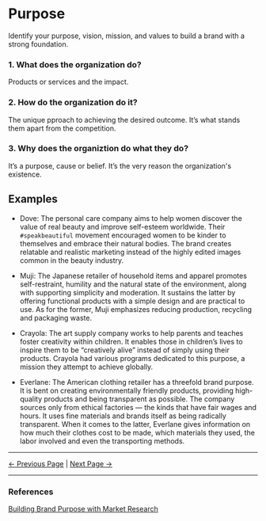 ﻿# Purpose

Identify your purpose, vision, mission, and values to build a brand with a strong foundation.

### 1. What does the organization do?

Products or services and the impact.

### 2. How do the organization do it?

The unique pproach to achieving the desired outcome. It’s what stands them apart from the competition.

### 3. Why does the organiztion do what they do?

It’s a purpose, cause or belief. It’s the very reason the organization's existence.

## Examples

- Dove: The personal care company aims to help women discover the value of real beauty and improve self-esteem worldwide. Their `#speakbeautiful` movement encouraged women to be kinder to themselves and embrace their natural bodies. The brand creates relatable and realistic marketing instead of the highly edited images common in the beauty industry.

- Muji: The Japanese retailer of household items and apparel promotes self-restraint, humility and the natural state of the environment, along with supporting simplicity and moderation. It sustains the latter by offering functional products with a simple design and are practical to use. As for the former, Muji emphasizes reducing production, recycling and packaging waste.

- Crayola: The art supply company works to help parents and teaches foster creativity within children. It enables those in children’s lives to inspire them to be “creatively alive” instead of simply using their products. Crayola had various programs dedicated to this purpose, a mission they attempt to achieve globally.

- Everlane: The American clothing retailer has a threefold brand purpose. It is bent on creating environmentally friendly products, providing high-quality products and being transparent as possible. The company sources only from ethical factories — the kinds that have fair wages and hours. It uses fine materials and brands itself as being radically transparent. When it comes to the latter, Everlane gives information on how much their clothes cost to be made, which materials they used, the labor involved and even the transporting methods.

<hr/>

[<- Previous Page](./index.md)
|
[Next Page ->](./identity.md)

<hr/>

### References

[Building Brand Purpose with Market Research](https://resources.pollfish.com/market-research/building-brand-purpose-with-market-research/)
